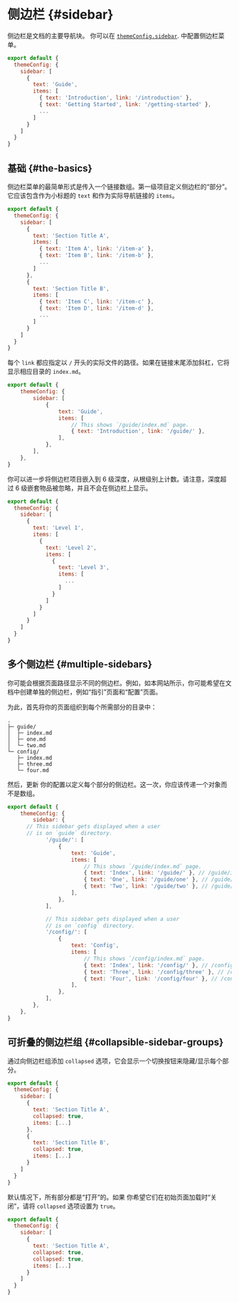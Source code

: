 # 侧边栏 {#sidebar}

侧边栏是文档的主要导航块。 你可以在 [`themeConfig.sidebar`](/config/theme-configs#sidebar). 中配置侧边栏菜单。

```js
export default {
  themeConfig: {
    sidebar: [
      {
        text: 'Guide',
        items: [
          { text: 'Introduction', link: '/introduction' },
          { text: 'Getting Started', link: '/getting-started' },
          ...
        ]
      }
    ]
  }
}
```

## 基础 {#the-basics}

侧边栏菜单的最简单形式是传入一个链接数组。第一级项目定义侧边栏的“部分”。它应该包含作为小标题的 `text` 和作为实际导航链接的 `items`。

```js
export default {
  themeConfig: {
    sidebar: [
      {
        text: 'Section Title A',
        items: [
          { text: 'Item A', link: '/item-a' },
          { text: 'Item B', link: '/item-b' },
          ...
        ]
      },
      {
        text: 'Section Title B',
        items: [
          { text: 'Item C', link: '/item-c' },
          { text: 'Item D', link: '/item-d' },
          ...
        ]
      }
    ]
  }
}
```

每个 `link` 都应指定以 `/` 开头的实际文件的路径。如果在链接末尾添加斜杠，它将显示相应目录的 `index.md`。

```js
export default {
	themeConfig: {
		sidebar: [
			{
				text: 'Guide',
				items: [
					// This shows `/guide/index.md` page.
					{ text: 'Introduction', link: '/guide/' },
				],
			},
		],
	},
}
```

你可以进一步将侧边栏项目嵌入到 6 级深度，从根级别上计数。请注意，深度超过 6 级嵌套物品被忽略，并且不会在侧边栏上显示。

```js
export default {
  themeConfig: {
    sidebar: [
      {
        text: 'Level 1',
        items: [
          {
            text: 'Level 2',
            items: [
              {
                text: 'Level 3',
                items: [
                  ...
                ]
              }
            ]
          }
        ]
      }
    ]
  }
}
```

## 多个侧边栏 {#multiple-sidebars}

你可能会根据页面路径显示不同的侧边栏。例如，如本网站所示，你可能希望在文档中创建单独的侧边栏，例如“指引”页面和“配置”页面。

为此，首先将你的页面组织到每个所需部分的目录中：

```
.
├─ guide/
│  ├─ index.md
│  ├─ one.md
│  └─ two.md
└─ config/
   ├─ index.md
   ├─ three.md
   └─ four.md
```

然后，更新 你的配置以定义每个部分的侧边栏。这一次，你应该传递一个对象而不是数组。

```js
export default {
	themeConfig: {
		sidebar: {
      // This sidebar gets displayed when a user
      // is on `guide` directory.
			'/guide/': [
				{
					text: 'Guide',
					items: [
						// This shows `/guide/index.md` page.
						{ text: 'Index', link: '/guide/' }, // /guide/index.md
						{ text: 'One', link: '/guide/one' }, // /guide/one.md
						{ text: 'Two', link: '/guide/two' }, // /guide/two.md
					],
				},
			],

			// This sidebar gets displayed when a user
			// is on `config` directory.
			'/config/': [
				{
					text: 'Config',
					items: [
						// This shows `/config/index.md` page.
						{ text: 'Index', link: '/config/' }, // /config/index.md
						{ text: 'Three', link: '/config/three' }, // /config/three.md
						{ text: 'Four', link: '/config/four' }, // /config/four.md
					],
				},
			],
		},
	},
}
```

## 可折叠的侧边栏组 {#collapsible-sidebar-groups}

通过向侧边栏组添加 `collapsed` 选项，它会显示一个切换按钮来隐藏/显示每个部分。

```js
export default {
  themeConfig: {
    sidebar: [
      {
        text: 'Section Title A',
        collapsed: true,
        items: [...]
      },
      {
        text: 'Section Title B',
        collapsed: true,
        items: [...]
      }
    ]
  }
}
```

默认情况下，所有部分都是“打开”的。如果 你希望它们在初始页面加载时“关闭”，请将 `collapsed` 选项设置为 `true`。

```js
export default {
  themeConfig: {
    sidebar: [
      {
        text: 'Section Title A',
        collapsed: true,
        collapsed: true,
        items: [...]
      }
    ]
  }
}
```
